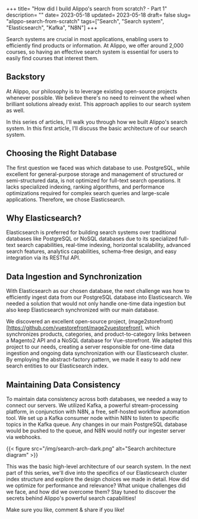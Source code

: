 +++
title= "How did I build Alippo's search from scratch? - Part 1"
description= ""
date= 2023-05-18
updated= 2023-05-18
draft= false
slug= "alippo-search-from-scratch"
tags=["Search", "Search system", "Elasticsearch", "Kafka", "N8N"]
+++

Search systems are crucial in most applications, enabling users to efficiently find products or information. At Alippo, we offer around 2,000 courses, so having an effective search system is essential for users to easily find courses that interest them.

## Backstory

At Alippo, our philosophy is to leverage existing open-source projects whenever possible. We believe there's no need to reinvent the wheel when brilliant solutions already exist. This approach applies to our search system as well.

In this series of articles, I'll walk you through how we built Alippo's search system. In this first article, I'll discuss the basic architecture of our search system.


## Choosing the Right Database
The first question we faced was which database to use. PostgreSQL, while excellent for general-purpose storage and management of structured or semi-structured data, is not optimized for full-text search operations. It lacks specialized indexing, ranking algorithms, and performance optimizations required for complex search queries and large-scale applications. Therefore, we chose Elasticsearch.


## Why Elasticsearch?
Elasticsearch is preferred for building search systems over traditional databases like PostgreSQL or NoSQL databases due to its specialized full-text search capabilities, real-time indexing, horizontal scalability, advanced search features, analytics capabilities, schema-free design, and easy integration via its RESTful API.


## Data Ingestion and Synchronization

With Elasticsearch as our chosen database, the next challenge was how to efficiently ingest data from our PostgreSQL database into Elasticsearch. We needed a solution that would not only handle one-time data ingestion but also keep Elasticsearch synchronized with our main database.

We discovered an excellent open-source project, (mage2storefront)[https://github.com/vuestorefront/mage2vuestorefront], which synchronizes products, categories, and product-to-category links between a Magento2 API and a NoSQL database for Vue-storefront. We adapted this project to our needs, creating a server responsible for one-time data ingestion and ongoing data synchronization with our Elasticsearch cluster. By employing the abstract-factory pattern, we made it easy to add new search entities to our Elasticsearch index.


## Maintaining Data Consistency

To maintain data consistency across both databases, we needed a way to connect our servers. We utilized Kafka, a powerful stream-processing platform, in conjunction with N8N, a free, self-hosted workflow automation tool. We set up a Kafka consumer node within N8N to listen to specific topics in the Kafka queue. Any changes in our main PostgreSQL database would be pushed to the queue, and N8N would notify our ingester server via webhooks.

{{< figure src="/img/search-arch-dark.png" alt="Search architecture diagram" >}}

This was the basic high-level architecture of our search system. In the next part of this series, we'll dive into the specifics of our Elasticsearch cluster index structure and explore the design choices we made in detail. How did we optimize for performance and relevance? What unique challenges did we face, and how did we overcome them? Stay tuned to discover the secrets behind Alippo's powerful search capabilities!

Make sure you like, comment & share if you like!

